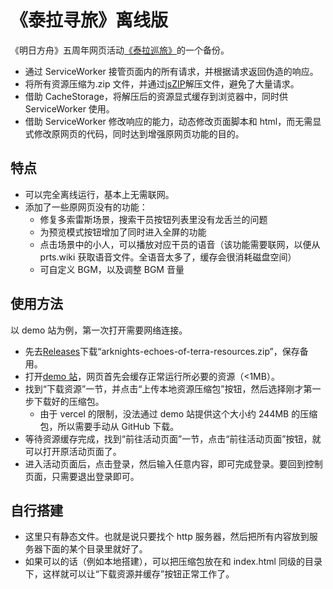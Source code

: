 # 《泰拉寻旅》离线版

《明日方舟》五周年网页活动[《泰拉巡旅》](https://ak.hypergryph.com/activity/echoes-of-terra/)的一个备份。

- 通过 ServiceWorker 接管页面内的所有请求，并根据请求返回伪造的响应。
- 将所有资源压缩为.zip 文件，并通过[jsZIP](https://github.com/Stuk/jszip)解压文件，避免了大量请求。
- 借助 CacheStorage，将解压后的资源显式缓存到浏览器中，同时供 ServiceWorker 使用。
- 借助 ServiceWorker 修改响应的能力，动态修改页面脚本和 html，而无需显式修改原网页的代码，同时达到增强原网页功能的目的。

## 特点

- 可以完全离线运行，基本上无需联网。
- 添加了一些原网页没有的功能：
  - 修复多索雷斯场景，搜索干员按钮列表里没有龙舌兰的问题
  - 为预览模式按钮增加了同时进入全屏的功能
  - 点击场景中的小人，可以播放对应干员的语音（该功能需要联网，以便从 prts.wiki 获取语音文件。全语音太多了，缓存会很消耗磁盘空间）
  - 可自定义 BGM，以及调整 BGM 音量

## 使用方法

以 demo 站为例，第一次打开需要网络连接。

- 先去[Releases](https://github.com/yige233/echoes-of-terra/releases)下载“arknights-echoes-of-terra-resources.zip”，保存备用。
- 打开[demo 站](https://echoes-of-terra.doveyige.top/)，网页首先会缓存正常运行所必要的资源（<1MB）。
- 找到“下载资源”一节，并点击“上传本地资源压缩包”按钮，然后选择刚才第一步下载好的压缩包。
  - 由于 vercel 的限制，没法通过 demo 站提供这个大小约 244MB 的压缩包，所以需要手动从 GitHub 下载。
- 等待资源缓存完成，找到“前往活动页面”一节，点击“前往活动页面”按钮，就可以打开原活动页面了。
- 进入活动页面后，点击登录，然后输入任意内容，即可完成登录。要回到控制页面，只需要退出登录即可。

## 自行搭建

- 这里只有静态文件。也就是说只要找个 http 服务器，然后把所有内容放到服务器下面的某个目录里就好了。
- 如果可以的话（例如本地搭建），可以把压缩包放在和 index.html 同级的目录下，这样就可以让“下载资源并缓存”按钮正常工作了。
